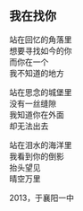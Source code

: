 ## 我在找你

站在回忆的角落里<br>
想要寻找如今的你<br>
而你在一个<br>
我不知道的地方<br>

站在思念的城堡里<br>
没有一丝缝隙<br>
我知道你在外面<br>
却无法出去<br>

站在泪水的海洋里<br>
我看到你的倒影<br>
抬头望见<br>
晴空万里<br>

2013，于襄阳一中
